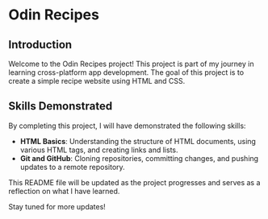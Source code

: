 # Odin Recipes

## Introduction

Welcome to the Odin Recipes project! This project is part of my journey in learning cross-platform app development. The goal of this project is to create a simple recipe website using HTML and CSS.

## Skills Demonstrated

By completing this project, I will have demonstrated the following skills:

- **HTML Basics**: Understanding the structure of HTML documents, using various HTML tags, and creating links and lists.
- **Git and GitHub**: Cloning repositories, committing changes, and pushing updates to a remote repository.

This README file will be updated as the project progresses and serves as a reflection on what I have learned.

Stay tuned for more updates!